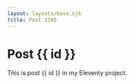 ```yaml
---
layout: layouts/base.njk
title: Post 1745
---
```


# Post {{ id }}

This is post {{ id }} in my Eleventy project.
